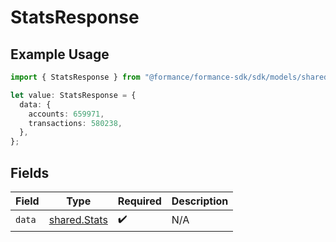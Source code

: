 # StatsResponse

## Example Usage

```typescript
import { StatsResponse } from "@formance/formance-sdk/sdk/models/shared";

let value: StatsResponse = {
  data: {
    accounts: 659971,
    transactions: 580238,
  },
};
```

## Fields

| Field                                               | Type                                                | Required                                            | Description                                         |
| --------------------------------------------------- | --------------------------------------------------- | --------------------------------------------------- | --------------------------------------------------- |
| `data`                                              | [shared.Stats](../../../sdk/models/shared/stats.md) | :heavy_check_mark:                                  | N/A                                                 |